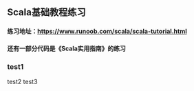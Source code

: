 ## Scala基础教程练习
#### 练习地址：https://www.runoob.com/scala/scala-tutorial.html
#### 还有一部分代码是《Scala实用指南》的练习
### test1

test2
test3